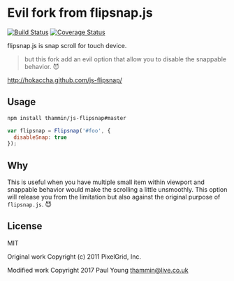 # Evil fork from flipsnap.js

[![Build Status](https://travis-ci.org/hokaccha/js-flipsnap.png?branch=master)](https://travis-ci.org/hokaccha/js-flipsnap)
[![Coverage Status](https://coveralls.io/repos/hokaccha/js-flipsnap/badge.png?branch=master)](https://coveralls.io/r/hokaccha/js-flipsnap?branch=master)

flipsnap.js is snap scroll for touch device.

> but this fork add an evil option that allow you to disable the snappable behavior. :smiling_imp:

http://hokaccha.github.com/js-flipsnap/

## Usage

```sh
npm install thammin/js-flipsnap#master
```

```js
var flipsnap = Flipsnap('#foo', { 
  disableSnap: true
});
```

## Why

This is useful when you have multiple small item within viewport and snappable behavior would make the scrolling a little unsmoothly. This option will release you from the limitation but also against the original purpose of `flipsnap.js`. :smiling_imp:

## License 

MIT

Original work Copyright (c) 2011 PixelGrid, Inc.

Modified work Copyright 2017 Paul Young <thammin@live.co.uk> 

